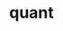 ---
layout: list
title: quant
slug: quant
menu: true
submenu: false
order: 6
description: >
  강화학습과 함께하는 퀀트투자
---